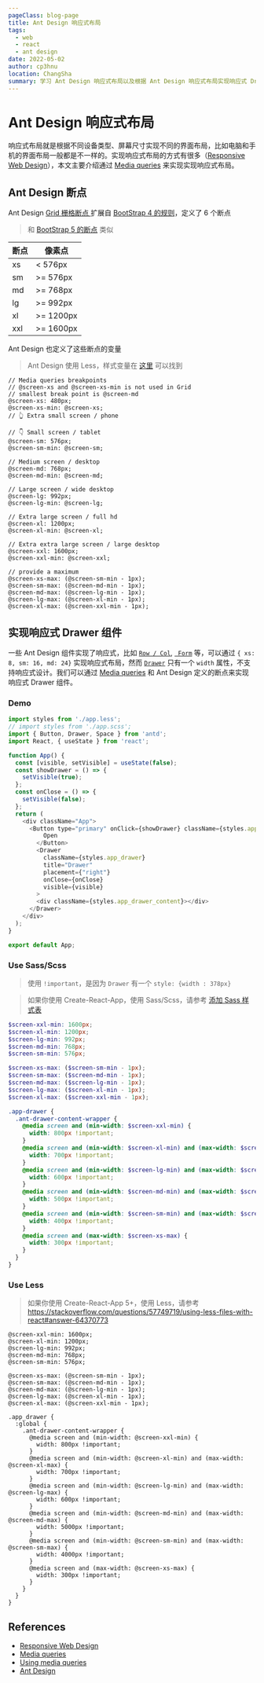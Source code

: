 ```yaml
---
pageClass: blog-page
title: Ant Design 响应式布局
tags: 
  - web
  - react
  - ant design
date: 2022-05-02
author: cp3hnu
location: ChangSha
summary: 学习 Ant Design 响应式布局以及根据 Ant Design 响应式布局实现响应式 Drawer 组件
---
```


# Ant Design 响应式布局

响应式布局就是根据不同设备类型、屏幕尺寸实现不同的界面布局，比如电脑和手机的界面布局一般都是不一样的。实现响应式布局的方式有很多（[Responsive Web Design](https://learn.shayhowe.com/advanced-html-css/responsive-web-design/)），本文主要介绍通过 [Media queries](https://developer.mozilla.org/en-US/docs/Web/CSS/Media_Queries)  来实现实现响应式布局。

## Ant Design 断点

Ant Design [Grid 栅格断点 ](https://3x.ant.design/components/grid-cn/#Col)扩展自 [BootStrap 4 的规则](https://getbootstrap.com/docs/4.0/layout/overview/#responsive-breakpoints)，定义了 6 个断点

> 和 [BootStrap 5 的断点](https://getbootstrap.com/docs/5.0/layout/breakpoints/) 类似

| 断点 | 像素点    |
| ---- | --------- |
| xs   | < 576px   |
| sm   | >= 576px  |
| md   | >= 768px  |
| lg   | >= 992px  |
| xl   | >= 1200px |
| xxl  | >= 1600px |

Ant Design 也定义了这些断点的变量

> Ant Design 使用 Less，样式变量在 [这里](https://github.com/ant-design/ant-design/blob/master/components/style/themes/default.less) 可以找到

```less
// Media queries breakpoints
// @screen-xs and @screen-xs-min is not used in Grid
// smallest break point is @screen-md
@screen-xs: 480px;
@screen-xs-min: @screen-xs;
// 👆 Extra small screen / phone

// 👇 Small screen / tablet
@screen-sm: 576px;
@screen-sm-min: @screen-sm;

// Medium screen / desktop
@screen-md: 768px;
@screen-md-min: @screen-md;

// Large screen / wide desktop
@screen-lg: 992px;
@screen-lg-min: @screen-lg;

// Extra large screen / full hd
@screen-xl: 1200px;
@screen-xl-min: @screen-xl;

// Extra extra large screen / large desktop
@screen-xxl: 1600px;
@screen-xxl-min: @screen-xxl;

// provide a maximum
@screen-xs-max: (@screen-sm-min - 1px);
@screen-sm-max: (@screen-md-min - 1px);
@screen-md-max: (@screen-lg-min - 1px);
@screen-lg-max: (@screen-xl-min - 1px);
@screen-xl-max: (@screen-xxl-min - 1px);
```

## 实现响应式 Drawer 组件

一些 Ant Design 组件实现了响应式，比如 [`Row / Col`](https://ant.design/components/grid-cn/), [` Form`](https://ant.design/components/form-cn/) 等，可以通过 `{ xs: 8, sm: 16, md: 24}` 实现响应式布局，然而 [`Drawer`](https://ant.design/components/drawer-cn/) 只有一个 `width` 属性，不支持响应式设计。我们可以通过  [Media queries](https://developer.mozilla.org/en-US/docs/Web/CSS/Media_Queries)  和 Ant Design 定义的断点来实现响应式 Drawer 组件。

### Demo

```js
import styles from './app.less';
// import styles from './app.scss';
import { Button, Drawer, Space } from 'antd';
import React, { useState } from 'react';

function App() {
  const [visible, setVisible] = useState(false);
  const showDrawer = () => {
    setVisible(true);
  };
  const onClose = () => {
    setVisible(false);
  };
  return (
    <div className="App">
      <Button type="primary" onClick={showDrawer} className={styles.app_button}>
          Open
        </Button>
        <Drawer
          className={styles.app_drawer}
          title="Drawer"
          placement={"right"}
          onClose={onClose}
          visible={visible}
        >
        <div className={styles.app_drawer_content}></div>
      </Drawer>
    </div>
  );
}

export default App;
```

### Use Sass/Scss

> 使用 `!important`，是因为 `Drawer` 有一个 `style: {width : 378px}`

> 如果你使用 Create-React-App，使用 Sass/Scss，请参考 [添加 Sass 样式表](https://www.html.cn/create-react-app/docs/adding-a-sass-stylesheet/)

```scss
$screen-xxl-min: 1600px;
$screen-xl-min: 1200px;
$screen-lg-min: 992px;
$screen-md-min: 768px;
$screen-sm-min: 576px;

$screen-xs-max: ($screen-sm-min - 1px);
$screen-sm-max: ($screen-md-min - 1px);
$screen-md-max: ($screen-lg-min - 1px);
$screen-lg-max: ($screen-xl-min - 1px);
$screen-xl-max: ($screen-xxl-min - 1px);

.app-drawer {
  .ant-drawer-content-wrapper {
    @media screen and (min-width: $screen-xxl-min) {
      width: 800px !important;
    }
    @media screen and (min-width: $screen-xl-min) and (max-width: $screen-xl-max) {
      width: 700px !important;
    }
    @media screen and (min-width: $screen-lg-min) and (max-width: $screen-lg-max) {
      width: 600px !important;
    }
    @media screen and (min-width: $screen-md-min) and (max-width: $screen-md-max) {
      width: 500px !important;
    }
    @media screen and (min-width: $screen-sm-min) and (max-width: $screen-sm-max) {
      width: 400px !important;
    }
    @media screen and (max-width: $screen-xs-max) {
      width: 300px !important;
    }
  }
}
```

### Use Less

> 如果你使用 Create-React-App 5+，使用 Less，请参考 https://stackoverflow.com/questions/57749719/using-less-files-with-react#answer-64370773

```less
@screen-xxl-min: 1600px;
@screen-xl-min: 1200px;
@screen-lg-min: 992px;
@screen-md-min: 768px;
@screen-sm-min: 576px;

@screen-xs-max: (@screen-sm-min - 1px);
@screen-sm-max: (@screen-md-min - 1px);
@screen-md-max: (@screen-lg-min - 1px);
@screen-lg-max: (@screen-xl-min - 1px);
@screen-xl-max: (@screen-xxl-min - 1px);

.app_drawer {
  :global {
    .ant-drawer-content-wrapper {
      @media screen and (min-width: @screen-xxl-min) {
        width: 800px !important;
      }
      @media screen and (min-width: @screen-xl-min) and (max-width: @screen-xl-max) {
        width: 700px !important;
      }
      @media screen and (min-width: @screen-lg-min) and (max-width: @screen-lg-max) {
        width: 600px !important;
      }
      @media screen and (min-width: @screen-md-min) and (max-width: @screen-md-max) {
        width: 5000px !important;
      }
      @media screen and (min-width: @screen-sm-min) and (max-width: @screen-sm-max) {
        width: 4000px !important;
      }
      @media screen and (max-width: @screen-xs-max) {
        width: 300px !important;
      }
    }
  }
}
```

## References

- [Responsive Web Design](https://learn.shayhowe.com/advanced-html-css/responsive-web-design/)
- [Media queries](https://developer.mozilla.org/en-US/docs/Web/CSS/Media_Queries)
- [Using media queries](https://developer.mozilla.org/en-US/docs/Web/CSS/Media_Queries/Using_media_queries)
-  [Ant Design]( https://ant.design/)

